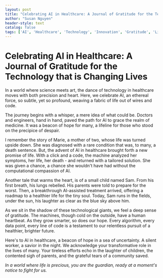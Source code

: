 ```yaml
---
layout: post
title: "Celebrating AI in Healthcare: A Journal of Gratitude for the Technology that is Changing Lives"
author: "Susan Nguyen"
header-style: text
catalog: false
tags: ['AI', 'Healthcare', 'Technology', 'Innovation', 'Gratitude', 'Life-Saving', 'Hope', 'Future']
---
```


# Celebrating AI in Healthcare: A Journal of Gratitude for the Technology that is Changing Lives

In a world where science meets art, the dance of technology in healthcare moves with both precision and heart. Here, we celebrate AI, an ethereal force, so subtle, yet so profound, weaving a fabric of life out of wires and code.

The journey begins with a whisper, a mere idea of what could be. Doctors and engineers, hand in hand, paved the path for AI to grace the realm of medicine. It was a beacon of hope for many, a lifeline for those who stood on the precipice of despair.

I remember the story of Marie, a mother of two, whose life was turned upside down. She was diagnosed with a rare condition that was, to many, a death sentence. But, the advent of AI in healthcare brought forth a new promise of life. With a click and a code, the machine analyzed her symptoms, her life, her death - and returned with a tailored solution. She was given a chance, a chance she wouldn't have had without the computational compassion of AI.

Another tale that warms the heart, is of a small child named Sam. From his first breath, his lungs rebelled. His parents were told to prepare for the worst. Then, a breakthrough AI-assisted treatment arrived, offering a roadmap to a healthier life for the tiny soul. Today, Sam runs in the fields, under the sun, his laughter as clear as the blue sky above him.

As we sit in the shadow of these technological giants, we feel a deep sense of gratitude. The machines, though cold on the outside, have a human heartbeat. As they grow smarter, so does our hope. Every algorithm, every data point, every line of code is a testament to our relentless pursuit of a healthier, brighter future.

Here's to AI in healthcare, a beacon of hope in a sea of uncertainty. A silent worker, a savior in the night. We acknowledge your transformative role in the lives of many. Your tireless efforts echo in the laughter of children, the contented sigh of parents, and the grateful tears of a community saved.

*In a world where life is precious, you are the guardian, ready at a moment's notice to fight for us.*